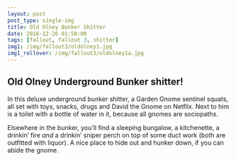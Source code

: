 ```yaml
---
layout: post
post_type: single-img
title: Old Olney Bunker Shitter
date: 2018-12-26 01:50:00
tags: [fallout, fallout 3, shitter]
img1: /img/fallout3/oldolney1.jpg
img1_rollover: /img/fallout3/oldolney1a.jpg
---
```

## Old Olney Underground Bunker shitter!

In this deluxe underground bunker shitter, a Garden Gnome sentinel squats, all set with toys, snacks, drugs and David the Gnome on Netflix. Next to him is a toilet with a bottle of water in it, because all gnomes are sociopaths.

Elsewhere in the bunker, you'll find a sleeping bungalow, a kitchenette, a drinkin’ fire *and* a drinkin’ sniper perch on top of some duct work (both are outfitted with liquor). A nice place to hide out and hunker down, if you can abide the gnome.
